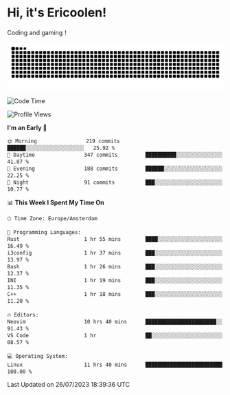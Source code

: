 # Hi, it's Ericoolen!
Coding and gaming！

<picture>
  <source media="(prefers-color-scheme: dark)" srcset="https://raw.githubusercontent.com/Eric-Song-Nop/Eric-Song-Nop/output/github-contribution-grid-snake-dark.svg">
  <source media="(prefers-color-scheme: light)" srcset="https://raw.githubusercontent.com/Eric-Song-Nop/Eric-Song-Nop/output/github-contribution-grid-snake.svg">
  <img alt="github contribution grid snake animation" src="https://raw.githubusercontent.com/Eric-Song-Nop/Eric-Song-Nop/output/github-contribution-grid-snake.svg">
</picture>

<!--START_SECTION:waka-->
![Code Time](http://img.shields.io/badge/Code%20Time-912%20hrs%2022%20mins-blue)

![Profile Views](http://img.shields.io/badge/Profile%20Views-57-blue)

**I'm an Early 🐤** 

```text
🌞 Morning                219 commits         ██████░░░░░░░░░░░░░░░░░░░   25.92 % 
🌆 Daytime                347 commits         ██████████░░░░░░░░░░░░░░░   41.07 % 
🌃 Evening                188 commits         ██████░░░░░░░░░░░░░░░░░░░   22.25 % 
🌙 Night                  91 commits          ███░░░░░░░░░░░░░░░░░░░░░░   10.77 % 
```


📊 **This Week I Spent My Time On** 

```text
🕑︎ Time Zone: Europe/Amsterdam

💬 Programming Languages: 
Rust                     1 hr 55 mins        ████░░░░░░░░░░░░░░░░░░░░░   16.49 % 
i3config                 1 hr 37 mins        ███░░░░░░░░░░░░░░░░░░░░░░   13.97 % 
Bash                     1 hr 26 mins        ███░░░░░░░░░░░░░░░░░░░░░░   12.37 % 
INI                      1 hr 19 mins        ███░░░░░░░░░░░░░░░░░░░░░░   11.35 % 
C++                      1 hr 18 mins        ███░░░░░░░░░░░░░░░░░░░░░░   11.20 % 

🔥 Editors: 
Neovim                   10 hrs 40 mins      ███████████████████████░░   91.43 % 
VS Code                  1 hr                ██░░░░░░░░░░░░░░░░░░░░░░░   08.57 % 

💻 Operating System: 
Linux                    11 hrs 40 mins      █████████████████████████   100.00 % 
```


 Last Updated on 26/07/2023 18:39:36 UTC
<!--END_SECTION:waka-->
